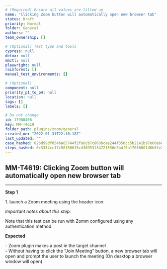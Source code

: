 ```yaml
---
# (Required) Ensure all values are filled up
name: "Clicking Zoom button will automatically open new browser tab"
status: Draft
priority: Normal
folder: General
authors: ""
team_ownership: []

# (Optional) Test type and tools
cypress: null
detox: null
mmctl: null
playwright: null
rainforest: []
manual_test_environments: []

# (Optional)
component: null
priority_p1_to_p4: null
location: null
tags: []
labels: []

# Do not change
id: 17980406
key: MM-T4619
folder_path: plugins/zoom/general
created_on: "2022-01-31T22:10:18Z"
last_updated: ""
case_hashed: 026d99df054ba85744f2fa8cb7c868bcae244f350cc5b2141b97e80e6e00829003ec349e9d7f86f1d1105d667572527c
steps_hashed: 6c3334cc17c58150015cd38953134721556e5b4f5a170f6001d8b6fe2cbbfa3f56b49a615dbf7bbf23e364023682b8fd
---
```


## MM-T4619: Clicking Zoom button will automatically open new browser tab

---

**Step 1**

1\. launch a Zoom meeting using the header icon

_Important notes about this step:_

Note that this test can be run with Zomm configured using any authentication method.

**Expected**

\- Zoom plugin makes a post in the target channel\
\- Without having to click the "Join Meeting" button, a new browser tab will open and prompt the user to launch the meeting (On desktop a browser window will open)

